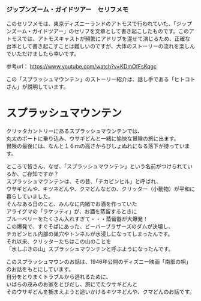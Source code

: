 ### ジップンズーム・ガイドツアー　セリフメモ  

このセリフメモは、東京ディズニーランドのアトモスで行われていた、「ジップンズーム・ガイドツアー」のセリフを文章として書き起こしたものです。このアトモスでは、アトモスキャストが頻繁にアドリブを混ぜて演じるため、正確な台本として書き起こすことは難しいのですが、大体のストーリーの流れを楽しんでいただけましたら幸いです。

参考url： https://www.youtube.com/watch?v=KDmOfFsKqgc  

この「スプラッシュマウンテン」のストーリー紹介は、話し手である「ヒトコトさん」が説明しています。  
  
  
# スプラッシュマウンテン  

クリッタカントリーにあるスプラッシュマウンテンでは、  
丸太のボートに乗り込み、ウサギどんと一緒に愉快な冒険の旅に出ます。  
冒険の最後には、なんと１６ｍの高さからびしょぬれになる落下が待っています。  
  
ところで皆さん、なぜ、「スプラッシュマウンテン」という名前がつけられているか、ご存知ですか？  
スプラッシュマウンテンは、その昔、「チカピンヒル」と呼ばれ、  
ウサギどんや、キツネどんや、クマどんなどの、クリッター（小動物）が平和に暮らしていました。  
そんなある日のこと、みんなに内緒でお酒を作っていた  
アライグマの「ラケッティ」が、お酒を蒸留するときに  
ブルーベリーをたくさん入れすぎて・・・蒸留器が大爆発！  
この爆発で、すぐそばにあった、ビーバーブラザーズのダムが決壊し、  
チカピンヒル内部の巣穴やトンネルが水浸しになってしまったんです。  
それ以来、クリッターたちはこの山のことを  
「水しぶきの山」スプラッシュマウンテンと呼ぶようになったんです。  
  
このスプラッシュマウンのお話は、1946年公開のディズニー映画「南部の唄」のお話をもとにしています。  
自分をとりまくトラブルから逃れるために、  
いばらの茂みのお家をとびだし、旅にでたウサギどんと  
そのウサギどんを捕まえようと追いかけるキツネどんや、クマどんのお話です。  

